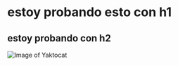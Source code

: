 # estoy probando esto con h1
## estoy probando con h2

![Image of Yaktocat](https://octodex.github.com/images/yaktocat.png)

